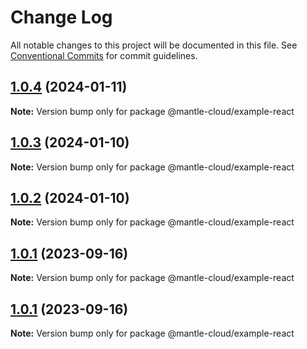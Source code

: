 # Change Log

All notable changes to this project will be documented in this file.
See [Conventional Commits](https://conventionalcommits.org) for commit guidelines.

## [1.0.4](https://github.com/mantle-cloud/mantle-js-sdk/compare/@mantle-cloud/example-react@1.0.3...@mantle-cloud/example-react@1.0.4) (2024-01-11)

**Note:** Version bump only for package @mantle-cloud/example-react





## [1.0.3](https://github.com/mantle-cloud/mantle-js-sdk/compare/@mantle-cloud/example-react@1.0.2...@mantle-cloud/example-react@1.0.3) (2024-01-10)

**Note:** Version bump only for package @mantle-cloud/example-react





## [1.0.2](https://github.com/mantle-cloud/mantle-js-sdk/compare/@mantle-cloud/example-react@1.0.1...@mantle-cloud/example-react@1.0.2) (2024-01-10)

**Note:** Version bump only for package @mantle-cloud/example-react





## [1.0.1](https://github.com/mantle-cloud/mantle-js-sdk/compare/@mantle-cloud/example-react@1.0.1...@mantle-cloud/example-react@1.0.1) (2023-09-16)

**Note:** Version bump only for package @mantle-cloud/example-react





## [1.0.1](https://github.com/mantle-cloud/mantle-js-sdk/compare/@mantle-cloud/example-react@1.1.0...@mantle-cloud/example-react@1.0.1) (2023-09-16)

**Note:** Version bump only for package @mantle-cloud/example-react
